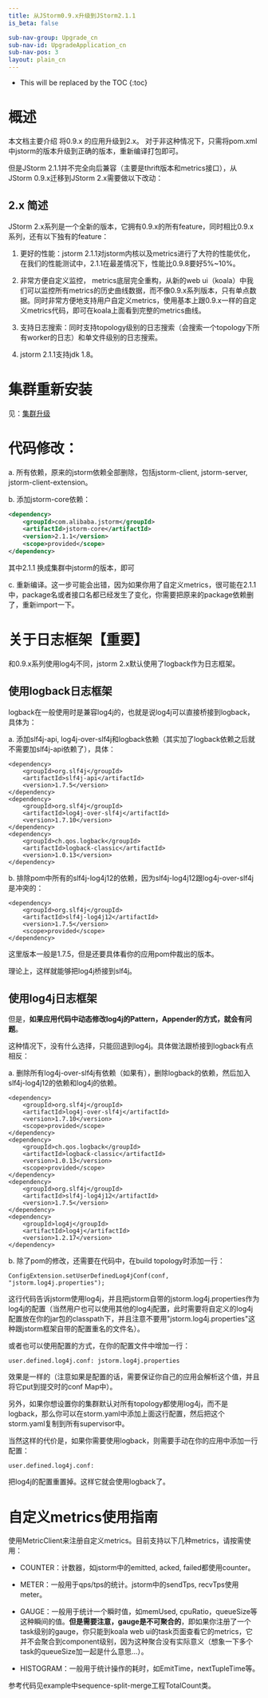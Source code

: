 ```yaml
---
title: 从JStorm0.9.x升级到JStorm2.1.1
is_beta: false

sub-nav-group: Upgrade_cn
sub-nav-id: UpgradeApplication_cn
sub-nav-pos: 3
layout: plain_cn
---
```


* This will be replaced by the TOC
{:toc}


# 概述
本文档主要介绍 将0.9.x 的应用升级到2.x。 对于非这种情况下，只需将pom.xml 中jstorm的版本升级到正确的版本，重新编译打包即可。

但是JStorm 2.1.1并不完全向后兼容（主要是thrift版本和metrics接口），从JStorm 0.9.x迁移到JStorm 2.x需要做以下改动：


## 2.x 简述
JStorm 2.x系列是一个全新的版本，它拥有0.9.x的所有feature，同时相比0.9.x系列，还有以下独有的feature：

1. 更好的性能：jstorm 2.1.1对jstorm内核以及metrics进行了大符的性能优化，在我们的性能测试中，2.1.1在最差情况下，性能比0.9.8要好5%~10%。

2. 非常方便自定义监控， metrics底层完全重构，从新的web ui（koala）中我们可以监控所有metrics的历史曲线数据，而不像0.9.x系列版本，只有单点数据。同时非常方便地支持用户自定义metrics，使用基本上跟0.9.x一样的自定义metrics代码，即可在koala上面看到完整的metrics曲线。

3. 支持日志搜索：同时支持topology级别的日志搜索（会搜索一个topology下所有worker的日志）和单文件级别的日志搜索。

4. jstorm 2.1.1支持jdk 1.8。



# 集群重新安装

见：[集群升级]({{site.baseurl}}/QuickStart_cn/Upgrade/UpgradeCluster.html)


# 代码修改：

a. 所有依赖，原来的jstorm依赖全部删除，包括jstorm-client, jstorm-server, jstorm-client-extension。

b. 添加jstorm-core依赖：

```xml
<dependency>
    <groupId>com.alibaba.jstorm</groupId>
    <artifactId>jstorm-core</artifactId>
    <version>2.1.1</version>
    <scope>provided</scope>
</dependency>
```
 其中2.1.1 换成集群中jstorm的版本，即可

c. 重新编译。这一步可能会出错，因为如果你用了自定义metrics，很可能在2.1.1中，package名或者接口名都已经发生了变化，你需要把原来的package依赖删了，重新import一下。

# 关于日志框架【重要】
和0.9.x系列使用log4j不同，jstorm 2.x默认使用了logback作为日志框架。

## 使用logback日志框架
logback在一般使用时是兼容log4j的，也就是说log4j可以直接桥接到logback，具体为：

a. 添加slf4j-api, log4j-over-slf4j和logback依赖（其实加了logback依赖之后就不需要加slf4j-api依赖了），具体：

```
<dependency>
    <groupId>org.slf4j</groupId>
    <artifactId>slf4j-api</artifactId>
    <version>1.7.5</version>
</dependency>
<dependency>
    <groupId>org.slf4j</groupId>
    <artifactId>log4j-over-slf4j</artifactId>
    <version>1.7.10</version>
</dependency>
<dependency>
    <groupId>ch.qos.logback</groupId>
    <artifactId>logback-classic</artifactId>
    <version>1.0.13</version>
</dependency>
```

b. 排除pom中所有的slf4j-log4j12的依赖，因为slf4j-log4j12跟log4j-over-slf4j是冲突的：

```
<dependency>
    <groupId>org.slf4j</groupId>
    <artifactId>slf4j-log4j12</artifactId>
    <version>1.7.5</version>
    <scope>provided</scope>
</dependency>
```

这里版本一般是1.7.5，但是还要具体看你的应用pom仲裁出的版本。

理论上，这样就能够把log4j桥接到slf4j。

## 使用log4j日志框架

但是，**如果应用代码中动态修改log4j的Pattern，Appender的方式，就会有问题**。

这种情况下，没有什么选择，只能回退到log4j。具体做法跟桥接到logback有点相反：

a. 删除所有log4j-over-slf4j有依赖（如果有），删除logback的依赖，然后加入slf4j-log4j12的依赖和log4j的依赖。

```
<dependency>
    <groupId>org.slf4j</groupId>
    <artifactId>log4j-over-slf4j</artifactId>
    <version>1.7.10</version>
    <scope>provided</scope>
</dependency>
<dependency>
    <groupId>ch.qos.logback</groupId>
    <artifactId>logback-classic</artifactId>
    <version>1.0.13</version>
    <scope>provided</scope>
</dependency>
<dependency>
    <groupId>org.slf4j</groupId>
    <artifactId>slf4j-log4j12</artifactId>
    <version>1.7.5</version>
</dependency>
<dependency>
    <groupId>log4j</groupId>
    <artifactId>log4j</artifactId>
    <version>1.2.17</version>
</dependency>
```

b. 除了pom的修改，还需要在代码中，在build topology时添加一行：

```
ConfigExtension.setUserDefinedLog4jConf(conf, "jstorm.log4j.properties");
```

这行代码告诉jstorm使用log4j，并且把jstorm自带的jstorm.log4j.properties作为log4j的配置（当然用户也可以使用其他的log4j配置，此时需要将自定义的log4j配置放在你的jar包的classpath下，并且注意不要用"jstorm.log4j.properties"这种跟jstorm框架自带的配置重名的文件名）。

或者也可以使用配置的方式，在你的配置文件中增加一行：

```
user.defined.log4j.conf: jstorm.log4j.properties
```

效果是一样的（注意如果是配置的话，需要保证你自己的应用会解析这个值，并且将它put到提交时的conf Map中）。


另外，如果你想设置你的集群默认对所有topology都使用log4j，而不是logback，那么你可以在storm.yaml中添加上面这行配置，然后把这个storm.yaml复制到所有supervisor中。

当然这样的代价是，如果你需要使用logback，则需要手动在你的应用中添加一行配置：

```
user.defined.log4j.conf: 
```
 
把log4j的配置重置掉。这样它就会使用logback了。


# 自定义metrics使用指南 
使用MetricClient来注册自定义metrics。目前支持以下几种metrics，请按需使用：

* COUNTER：计数器，如jstorm中的emitted, acked, failed都使用counter。

* METER：一般用于qps/tps的统计。jstorm中的sendTps, recvTps使用meter。

* GAUGE：一般用于统计一个瞬时值，如memUsed, cpuRatio，queueSize等这种瞬间的值。**但是需要注意，gauge是不可聚合的**，即如果你注册了一个task级别的gauge，你只能到koala web ui的task页面查看它的metrics，它并不会聚合到component级别，因为这种聚合没有实际意义（想象一下多个task的queueSize加一起是什么意思...）。

* HISTOGRAM：一般用于统计操作的耗时，如EmitTime，nextTupleTime等。

参考代码见example中sequence-split-merge工程TotalCount类。

